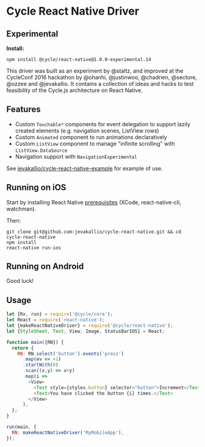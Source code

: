 # Cycle React Native Driver
## Experimental

**Install:**

```
npm install @cycle/react-native@1.0.0-experimental.14
```

This driver was built as an experiment by @staltz, and improved at the CycleConf 2016 hackathon by @ohanhi, @justinwoo, @chadrien, @sectore, @ozzee and @jevakallio. It contains a collection of ideas and hacks to test feasibility of the Cycle.js architecture on React Native.

## Features

 * Custom `Touchable*` components for event delegation to support lazily created elements (e.g. navigation scenes, ListView rows)
 * Custom `Animated` component to run animations declaratively
 * Custom `ListView` component to manage "infinite scrolling" with `ListView.DataSource`
 * Navigation support with `NavigationExperimental`

See [jevakallio/cycle-react-native-example](https://github.com/jevakallio/cycle-react-native-example) for example of use.

## Running on iOS

Start by installing React Native [prerequisites](https://facebook.github.io/react-native/docs/getting-started.html) (XCode, react-native-cli, watchman).

Then:
```
git clone git@github.com:jevakallio/cycle-react-native.git && cd cycle-react-native
npm install
react-native run-ios
```

## Running on Android

Good luck!

## Usage


```js
let {Rx, run} = require('@cycle/core');
let React = require('react-native');
let {makeReactNativeDriver} = require('@cycle/react-native');
let {StyleSheet, Text, View, Image, StatusBarIOS} = React;

function main({RN}) {
  return {
    RN: RN.select('button').events('press')
      .map(ev => +1)
      .startWith(0)
      .scan((x,y) => x+y)
      .map(i =>
        <View>
          <Text style={styles.button} selector="button">Increment</Text>
          <Text>You have clicked the button {i} times.</Text>
        </View>
      ),
  };
}

run(main, {
  RN: makeReactNativeDriver('MyMobileApp'),
});
```

